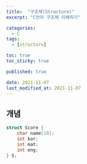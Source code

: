 ```yaml
---
title:  "구조체(Structure)"
excerpt: "C언어 구조체 이해하기"

categories:
  - C
tags:
  - [structure]

toc: true
toc_sticky: true

published: true

date: 2021-11-07
last_modified_at: 2021-11-07
---
```


## 개념  
```c  
struct Score {
    char name[10];
    int kor;
    int mat;
    int eng;
} S;
```  
